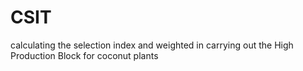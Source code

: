 # CSIT
 calculating the selection index and weighted in carrying out the High Production Block for coconut plants
